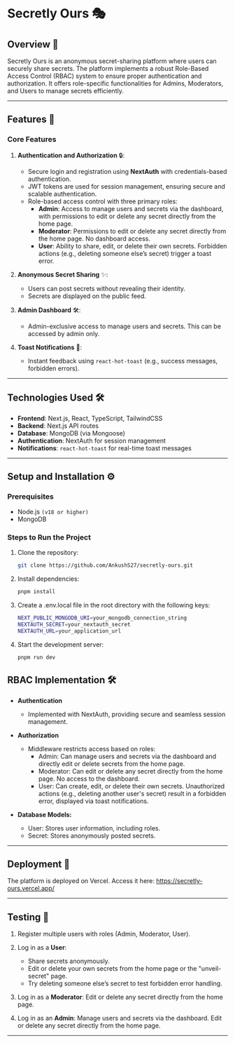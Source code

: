 # **Secretly Ours** 🎭

## **Overview** 📝
Secretly Ours is an anonymous secret-sharing platform where users can securely share secrets. The platform implements a robust Role-Based Access Control (RBAC) system to ensure proper authentication and authorization. It offers role-specific functionalities for Admins, Moderators, and Users to manage secrets efficiently.

---

## **Features** 🌟

### **Core Features**
1. **Authentication and Authorization** 🔒:
   - Secure login and registration using **NextAuth** with credentials-based authentication.
   - JWT tokens are used for session management, ensuring secure and scalable authentication.
   - Role-based access control with three primary roles:
     - **Admin**: Access to manage users and secrets via the dashboard, with permissions to edit or delete any secret directly from the home page.
     - **Moderator**: Permissions to edit or delete any secret directly from the home page. No dashboard access.
     - **User**: Ability to share, edit, or delete their own secrets. Forbidden actions (e.g., deleting someone else’s secret) trigger a toast error.

2. **Anonymous Secret Sharing** ✨:
   - Users can post secrets without revealing their identity.
   - Secrets are displayed on the public feed.

3. **Admin Dashboard** 🛠️:
   - Admin-exclusive access to manage users and secrets. This can be accessed by admin only.

4. **Toast Notifications** 🔔:
   - Instant feedback using `react-hot-toast` (e.g., success messages, forbidden errors).

---

## **Technologies Used** 🛠️

- **Frontend**: Next.js, React, TypeScript, TailwindCSS
- **Backend**: Next.js API routes
- **Database**: MongoDB (via Mongoose)
- **Authentication**: NextAuth for session management
- **Notifications**: `react-hot-toast` for real-time toast messages

---

## **Setup and Installation** ⚙️

### **Prerequisites**
- Node.js `(v18 or higher)`
- MongoDB

### **Steps to Run the Project**
1. Clone the repository:
   ```bash
   git clone https://github.com/AnkushS27/secretly-ours.git
2. Install dependencies:
   ```bash
   pnpm install
3. Create a .env.local file in the root directory with the following keys:
    ```bash
    NEXT_PUBLIC_MONGODB_URI=your_mongodb_connection_string
    NEXTAUTH_SECRET=your_nextauth_secret
    NEXTAUTH_URL=your_application_url
4. Start the development server:
    ```bash
    pnpm run dev

## **RBAC Implementation** 🛠️

- **Authentication**
    - Implemented with NextAuth, providing secure and seamless session management.
- **Authorization**
    - Middleware restricts access based on roles:
        - Admin: Can manage users and secrets via the dashboard and directly edit or delete secrets from the home page.
        - Moderator: Can edit or delete any secret directly from the home page. No access to the dashboard.
        - User: Can create, edit, or delete their own secrets. Unauthorized actions (e.g., deleting another user's secret) result in a forbidden error, displayed via toast notifications.

- **Database Models:**
    - User: Stores user information, including roles.
    - Secret: Stores anonymously posted secrets.

---

## **Deployment 🚀**
The platform is deployed on Vercel.
Access it here: https://secretly-ours.vercel.app/

---

## **Testing 🧪**
1. Register multiple users with roles (Admin, Moderator, User).

2. Log in as a **User**:
   - Share secrets anonymously.
   - Edit or delete your own secrets from the home page or the "unveil-secret" page.
   - Try deleting someone else’s secret to test forbidden error handling.
3. Log in as a **Moderator**:
Edit or delete any secret directly from the home page.

4. Log in as an **Admin**:
Manage users and secrets via the dashboard.
Edit or delete any secret directly from the home page.

---
